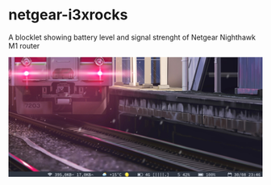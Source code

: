 # netgear-i3xrocks

A blocklet showing battery level and signal strenght of Netgear Nighthawk M1 router

![screenshot](https://github.com/opeRaptor/netgear-i3xrocks/blob/master/images/Screenshot.png)

